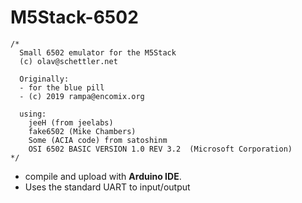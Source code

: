 # M5Stack-6502


```
/*
  Small 6502 emulator for the M5Stack
  (c) olav@schettler.net

  Originally:
  - for the blue pill
  - (c) 2019 rampa@encomix.org

  using:
    jeeH (from jeelabs)
    fake6502 (Mike Chambers)
    Some (ACIA code) from satoshinm
    OSI 6502 BASIC VERSION 1.0 REV 3.2  (Microsoft Corporation)
*/
```
- compile and upload with **Arduino IDE**.
- Uses the standard UART to input/output
